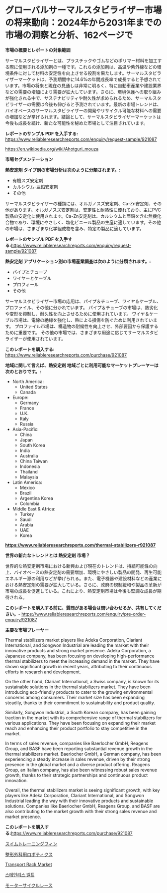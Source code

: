 <p><h1>グローバルサーマルスタビライザー市場の将来動向：2024年から2031年までの市場の洞察と分析、162ページで</h1></p><p><strong>市場の概要とレポートの対象範囲</strong></p>
<p><p>サーマルスタビライザーとは、プラスチックやゴムなどのポリマー材料を加工する際に使用される添加剤の一種です。これらの添加剤は、高温や紫外線などの環境条件に対して材料の安定性を向上させる役割を果たします。サーマルスタビライザーマーケットは、予測期間中に14.6%の年間成長率で成長すると予想されています。市場の将来と現在の見通しは非常に明るく、特に自動車産業や建設業界などの需要の増加により需要が拡大しています。さらに、環境保護への取り組みが強化される中で、サステナビリティや耐久性が求められるため、サーマルスタビライザーの需要は今後も伸びると予測されています。最新の市場トレンドは、バイオベースのサーマルスタビライザーの開発やリサイクル可能な材料への需要の増加などが挙げられます。結論として、サーマルスタビライザーマーケットは今後も成長を続け、新たな可能性を秘めた市場として注目されています。</p></p>
<p><strong>レポートのサンプル PDF を入手する:</strong> <a href="https://www.reliableresearchreports.com/enquiry/request-sample/921087">https://www.reliableresearchreports.com/enquiry/request-sample/921087</a></p>
<p><a href="https://en.wikipedia.org/wiki/Ahotguri_mouza">https://en.wikipedia.org/wiki/Ahotguri_mouza</a></p>
<p><strong>市場セグメンテーション</strong></p>
<p><strong>熱安定剤 タイプ別の市場分析は次のように分類されます。:</strong></p>
<p><ul><li>有機スズ安定剤</li><li>カルシウム-亜鉛安定剤</li><li>その他</li></ul></p>
<p><p>サーマルスタビライザーの種類には、オルガノスズ安定剤、Ca-Zn安定剤、その他があります。オルガノスズ安定剤は、安定性と耐熱性に優れており、主にPVC製品の安定化に使用されます。Ca-Zn安定剤は、カルシウムと亜鉛を含む無機化合物であり、環境にやさしく、塩化ビニール製品の生産に適しています。その他の市場は、さまざまな化学組成物を含み、特定の製品に適しています。</p></p>
<p><strong>レポートのサンプル PDF を入手する:</strong><a href="https://www.reliableresearchreports.com/enquiry/request-sample/921087">https://www.reliableresearchreports.com/enquiry/request-sample/921087</a></p>
<p><strong> 熱安定剤 アプリケーション別の市場産業調査は次のように分類されます。:</strong></p>
<p><ul><li>パイプとチューブ</li><li>ワイヤーとケーブル</li><li>プロフィール</li><li>その他</li></ul></p>
<p><p>サーマルスタビライザー市場の応用は、パイプ＆チューブ、ワイヤ＆ケーブル、プロファイル、その他に分かれています。 パイプ＆チューブの市場は、熱劣化や変形を抑制し、耐久性を向上させるために使用されています。 ワイヤ＆ケーブル市場は、電線の絶縁を強化し、熱による損傷を防ぐために利用されています。 プロファイル市場は、構造物の耐候性を向上させ、外部要因から保護するために重要です。 その他の市場では、さまざまな用途に応じてサーマルスタビライザーが使用されています。</p></p>
<p><strong>このレポートを購入する:</strong> <a href="https://www.reliableresearchreports.com/purchase/921087">https://www.reliableresearchreports.com/purchase/921087</a></p>
<p><strong>地域に関して言えば、熱安定剤 地域ごとに利用可能なマーケットプレーヤーは次のとおりです。:</strong></p>
<p><ul>
    <li>
        North America:
        <ul>
            <li>United States</li>
            <li>Canada</li>
        </ul>
    </li>
    <li>
        Europe:
        <ul>
            <li>Germany</li>
            <li>France</li>
            <li>U.K.</li>
            <li>Italy</li>
            <li>Russia</li>
        </ul>
    </li>
    <li>
        Asia-Pacific:
        <ul>
            <li>China</li>
            <li>Japan</li>
            <li>South Korea</li>
            <li>India</li>
            <li>Australia</li>
            <li>China Taiwan</li>
            <li>Indonesia</li>
            <li>Thailand</li>
            <li>Malaysia</li>
        </ul>
    </li>
    <li>
        Latin America:
        <ul>
            <li>Mexico</li>
            <li>Brazil</li>
            <li>Argentina Korea</li>
            <li>Colombia</li>
        </ul>
    </li>
    <li>
        Middle East & Africa:
        <ul>
            <li>Turkey</li>
            <li>Saudi</li>
            <li>Arabia</li>
            <li>UAE</li>
            <li>Korea</li>
        </ul>
    </li>
    </ul></p>
<p><strong><a href="https://www.reliableresearchreports.com/thermal-stabilizers-r921087">https://www.reliableresearchreports.com/thermal-stabilizers-r921087</a></strong></p>
<p><strong>世界の新たなトレンドとは 熱安定剤 市場？</strong></p>
<p><p>世界的な熱安定剤市場における新興および現在のトレンドは、持続可能性の向上、バイオベースの熱安定剤の需要増加、環境にやさしい製品の開発、再生可能エネルギー源の利用などが挙げられる。また、電子機器や建設材料などの産業における熱安定剤の需要が拡大している。さらに、政府の規制緩和や製品の革新が市場の成長を促進している。これにより、熱安定剤市場は今後も堅調な成長が期待される。</p></p>
<p><strong>このレポートを購入する前に、質問がある場合は問い合わせるか、共有してください。</strong>- <a href="https://www.reliableresearchreports.com/enquiry/pre-order-enquiry/921087">https://www.reliableresearchreports.com/enquiry/pre-order-enquiry/921087</a></p>
<p><strong>主要な市場プレーヤー</strong></p>
<p><p>Thermal stabilizers market players like Adeka Corporation, Clariant International, and Songwon Industrial are leading the market with their innovative products and strong market presence. Adeka Corporation, a Japanese company, has been focusing on developing high-performance thermal stabilizers to meet the increasing demand in the market. They have shown significant growth in recent years, attributing to their continuous efforts in research and development.</p><p>On the other hand, Clariant International, a Swiss company, is known for its sustainable solutions in the thermal stabilizers market. They have been introducing eco-friendly products to cater to the growing environmental concerns among consumers. Their market size has been expanding steadily, thanks to their commitment to sustainability and product quality.</p><p>Similarly, Songwon Industrial, a South Korean company, has been gaining traction in the market with its comprehensive range of thermal stabilizers for various applications. They have been focusing on expanding their market reach and enhancing their product portfolio to stay competitive in the market.</p><p>In terms of sales revenue, companies like Baerlocher GmbH, Reagens Group, and BASF have been reporting substantial revenue growth in the thermal stabilizers market. Baerlocher GmbH, a German company, has been experiencing a steady increase in sales revenue, driven by their strong presence in the global market and a diverse product offering. Reagens Group, an Italian company, has also been witnessing robust sales revenue growth, thanks to their strategic partnerships and continuous product innovation.</p><p>Overall, the thermal stabilizers market is seeing significant growth, with key players like Adeka Corporation, Clariant International, and Songwon Industrial leading the way with their innovative products and sustainable solutions. Companies like Baerlocher GmbH, Reagens Group, and BASF are also contributing to the market growth with their strong sales revenue and market presence.</p></p>
<p><strong>このレポートを購入する:</strong><a href="https://www.reliableresearchreports.com/purchase/921087">https://www.reliableresearchreports.com/purchase/921087</a></p>
<p><p><a href="https://medium.com/@mares423/%E6%B0%B4%E6%B3%B3%E7%94%A8%E3%83%88%E3%83%AC%E3%83%BC%E3%83%8B%E3%83%B3%E3%82%B0%E3%83%95%E3%82%A3%E3%83%B3%E3%81%AE%E5%B8%82%E5%A0%B4%E3%82%B7%E3%82%A7%E3%82%A2%E3%81%A8%E5%B8%82%E5%A0%B4%E5%88%86%E6%9E%90-%E6%88%90%E9%95%B7%E5%82%BE%E5%90%91%E3%81%A8%E4%BA%88%E6%B8%AC-2024%E5%B9%B4-2031%E5%B9%B4-%E3%81%AE%E6%9C%9F%E9%96%93%E3%81%AB%E3%81%A4%E3%81%84%E3%81%A6-dc4c7bb50f46">スイムトレーニングフィン</a></p><p><a href="https://github.com/schmahlson/Market-Research-Report-List-3/blob/main/356083342823.md">整形外科用ロボティクス</a></p><p><a href="https://github.com/goodweq44/Market-Research-Report-List-1/blob/main/transport-rack-market.md">Transport Rack Market</a></p><p><a href="https://github.com/LuckeyCorbin/Market-Research-Report-List-2/blob/main/428831254522.md">스테인리스 벨트</a></p><p><a href="https://github.com/TerrellConn/Market-Research-Report-List-2/blob/main/805451642826.md">モーターサイクルレース</a></p></p>